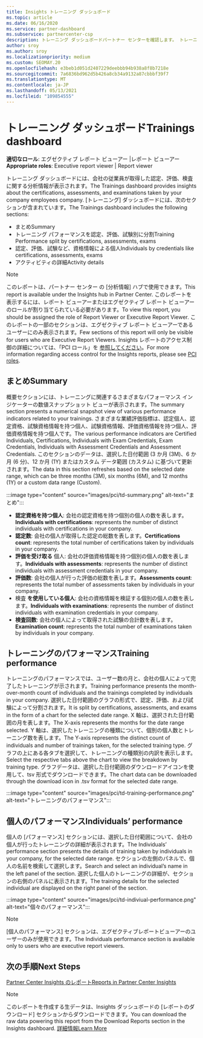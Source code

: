 ```yaml
---
title: Insights トレーニング ダッシュボード
ms.topic: article
ms.date: 06/16/2020
ms.service: partner-dashboard
ms.subservice: partnercenter-csp
description: トレーニング ダッシュボードパートナー センターを確認します。 トレーニングは、パートナー センター Insights (PCI) 領域で使用できるレポートの 1 つです。
author: sroy
ms.author: sroy
ms.localizationpriority: medium
ms.custom: SEOMAY.20
ms.openlocfilehash: e3beb1d051d2407229deebbb94b938a8f8b7218e
ms.sourcegitcommit: 7a6836bd962d5b426a8cb34a9132a87cbbbf39f7
ms.translationtype: MT
ms.contentlocale: ja-JP
ms.lasthandoff: 05/13/2021
ms.locfileid: "109854555"
---
```

# <a name="trainings-dashboard"></a><span data-ttu-id="fc2f9-104">トレーニング ダッシュボード</span><span class="sxs-lookup"><span data-stu-id="fc2f9-104">Trainings dashboard</span></span>

<span data-ttu-id="fc2f9-105">**適切なロール**: エグゼクティブ レポート ビューアー |レポート ビューアー</span><span class="sxs-lookup"><span data-stu-id="fc2f9-105">**Appropriate roles**: Executive report viewer | Report viewer</span></span>

<span data-ttu-id="fc2f9-106">トレーニング ダッシュボードには、会社の従業員が取得した認定、評価、検査に関する分析情報が表示されます。</span><span class="sxs-lookup"><span data-stu-id="fc2f9-106">The Trainings dashboard provides insights about the certifications, assessments, and examinations taken by your company employees company.</span></span> <span data-ttu-id="fc2f9-107">[トレーニング] ダッシュボードには、次のセクションが含まれています。</span><span class="sxs-lookup"><span data-stu-id="fc2f9-107">The Trainings dashboard includes the following sections:</span></span>

- <span data-ttu-id="fc2f9-108">まとめ</span><span class="sxs-lookup"><span data-stu-id="fc2f9-108">Summary</span></span>
- <span data-ttu-id="fc2f9-109">トレーニング パフォーマンスを認定、評価、試験別に分割</span><span class="sxs-lookup"><span data-stu-id="fc2f9-109">Training Performance split by certifications, assessments, exams</span></span>
- <span data-ttu-id="fc2f9-110">認定、評価、試験など、資格情報による個人</span><span class="sxs-lookup"><span data-stu-id="fc2f9-110">Individuals by credentials like certifications, assessments, exams</span></span>
- <span data-ttu-id="fc2f9-111">アクティビティの詳細</span><span class="sxs-lookup"><span data-stu-id="fc2f9-111">Activity details</span></span>

>[!NOTE] 
><span data-ttu-id="fc2f9-112">このレポートは、パートナー センター の [分析情報] ハブで使用できます。</span><span class="sxs-lookup"><span data-stu-id="fc2f9-112">This report is available under the Insights hub in Partner Center.</span></span> <span data-ttu-id="fc2f9-113">このレポートを表示するには、レポート ビューアーまたはエグゼクティブ レポート ビューアーのロールが割り当てられている必要があります。</span><span class="sxs-lookup"><span data-stu-id="fc2f9-113">To view this report, you should be assigned the role of Report Viewer or Executive Report Viewer.</span></span> <span data-ttu-id="fc2f9-114">このレポートの一部のセクションは、エグゼクティブ レポート ビューアーであるユーザーにのみ表示されます。</span><span class="sxs-lookup"><span data-stu-id="fc2f9-114">Few sections of this report will only be visible for users who are Executive Report Viewers.</span></span> <span data-ttu-id="fc2f9-115">Insights レポートのアクセス制御の詳細については、「PCI ロール」を [参照してください](pci-roles.md)。</span><span class="sxs-lookup"><span data-stu-id="fc2f9-115">For more information regarding access control for the Insights reports, please see [PCI roles](pci-roles.md).</span></span>

## <a name="summary"></a><span data-ttu-id="fc2f9-116">まとめ</span><span class="sxs-lookup"><span data-stu-id="fc2f9-116">Summary</span></span>

<span data-ttu-id="fc2f9-117">概要セクションには、トレーニングに関連するさまざまなパフォーマンス インジケーターの数値スナップショット ビューが表示されます。</span><span class="sxs-lookup"><span data-stu-id="fc2f9-117">The summary section presents a numerical snapshot view of various performance indicators related to your trainings.</span></span> <span data-ttu-id="fc2f9-118">さまざまな業績評価指標は、認定個人、認定資格、試験資格情報を持つ個人、試験資格情報、評価資格情報を持つ個人、評価資格情報を持つ個人です。</span><span class="sxs-lookup"><span data-stu-id="fc2f9-118">The various performance indicators are Certified Individuals, Certifications, Individuals with Exam Credentials, Exam Credentials, Individuals with Assessment Credentials and Assessment Credentials.</span></span> <span data-ttu-id="fc2f9-119">このセクションのデータは、選択した日付範囲 (3 か月 (3M)、6 か月 (6 分)、12 か月 (1Y) またはカスタム データ範囲 (カスタム) に基づいて更新されます。</span><span class="sxs-lookup"><span data-stu-id="fc2f9-119">The data in this section refreshes based on the selected date range, which can be three months (3M), six months (6M), and 12 months (1Y) or a custom data range (Custom).</span></span> 

:::image type="content" source="images/pci/td-summary.png" alt-text="まとめ":::

- <span data-ttu-id="fc2f9-121">**認定資格を持つ個人**: 会社の認定資格を持つ個別の個人の数を表します。</span><span class="sxs-lookup"><span data-stu-id="fc2f9-121">**Individuals with certifications**: represents the number of distinct individuals with certifications in your company.</span></span>
- <span data-ttu-id="fc2f9-122">**認定数**: 会社の個人が取得した認定の総数を表します。</span><span class="sxs-lookup"><span data-stu-id="fc2f9-122">**Certifications count**: represents the total number of certifications taken by individuals in your company.</span></span>
- <span data-ttu-id="fc2f9-123">**評価を受け取る** 個人: 会社の評価資格情報を持つ個別の個人の数を表します。</span><span class="sxs-lookup"><span data-stu-id="fc2f9-123">**Individuals with assessments**: represents the number of distinct individuals with assessment credentials in your company.</span></span> 
- <span data-ttu-id="fc2f9-124">**評価数**: 会社の個人が行った評価の総数を表します。</span><span class="sxs-lookup"><span data-stu-id="fc2f9-124">**Assessments count**: represents the total number of assessments taken by individuals in your company.</span></span>
- <span data-ttu-id="fc2f9-125">検査 **を使用している個人**: 会社の資格情報を検証する個別の個人の数を表します。</span><span class="sxs-lookup"><span data-stu-id="fc2f9-125">**Individuals with examinations**: represents the number of distinct individuals with examination credentials in your company.</span></span> 
- <span data-ttu-id="fc2f9-126">**検査回数**: 会社の個人によって取得された試験の合計数を表します。</span><span class="sxs-lookup"><span data-stu-id="fc2f9-126">**Examination count**: represents the total number of examinations taken by individuals in your company.</span></span>

## <a name="training-performance"></a><span data-ttu-id="fc2f9-127">トレーニングのパフォーマンス</span><span class="sxs-lookup"><span data-stu-id="fc2f9-127">Training performance</span></span>

<span data-ttu-id="fc2f9-128">トレーニングのパフォーマンスでは、ユーザー数の月と、会社の個人によって完了したトレーニングが示されます。</span><span class="sxs-lookup"><span data-stu-id="fc2f9-128">Training performance presents the month-over-month count of individuals and the trainings completed by individuals in your company.</span></span> <span data-ttu-id="fc2f9-129">選択した日付範囲のグラフの形式で、認定、評価、および試験によって分割されます。</span><span class="sxs-lookup"><span data-stu-id="fc2f9-129">It is split by certifications, assessments, and exams in the form of a chart for the selected date range.</span></span> <span data-ttu-id="fc2f9-130">X 軸は、選択された日付範囲の月を表します。</span><span class="sxs-lookup"><span data-stu-id="fc2f9-130">The X-axis represents the months for the date range selected.</span></span> <span data-ttu-id="fc2f9-131">Y 軸は、選択したトレーニングの種類について、個別の個人数とトレーニング数を表します。</span><span class="sxs-lookup"><span data-stu-id="fc2f9-131">The Y-axis represents the distinct count of individuals and number of trainings taken, for the selected training type.</span></span> <span data-ttu-id="fc2f9-132">グラフの上にある各タブを選択して、トレーニングの種類別の内訳を表示します。</span><span class="sxs-lookup"><span data-stu-id="fc2f9-132">Select the respective tabs above the chart to view the breakdown by training type.</span></span> <span data-ttu-id="fc2f9-133">グラフデータは、選択した日付範囲のダウンロードアイコンを使用して、tsv 形式でダウンロードできます。</span><span class="sxs-lookup"><span data-stu-id="fc2f9-133">The chart data can be downloaded through the download icon in .tsv format for the selected date range.</span></span>

:::image type="content" source="images/pci/td-training-performance.png" alt-text="トレーニングのパフォーマンス":::

## <a name="individuals-performance"></a><span data-ttu-id="fc2f9-135">個人のパフォーマンス</span><span class="sxs-lookup"><span data-stu-id="fc2f9-135">Individuals’ performance</span></span>

<span data-ttu-id="fc2f9-136">個人の [パフォーマンス] セクションには、選択した日付範囲について、会社の個人が行ったトレーニングの詳細が表示されます。</span><span class="sxs-lookup"><span data-stu-id="fc2f9-136">The Individuals’ performance section presents the details of training taken by individuals in your company, for the selected date range.</span></span> <span data-ttu-id="fc2f9-137">セクションの左側のパネルで、個人の名前を検索して選択します。</span><span class="sxs-lookup"><span data-stu-id="fc2f9-137">Search and select an individual’s name in the left panel of the section.</span></span> <span data-ttu-id="fc2f9-138">選択した個人のトレーニングの詳細が、セクションの右側のパネルに表示されます。</span><span class="sxs-lookup"><span data-stu-id="fc2f9-138">The training details for the selected individual are displayed on the right panel of the section.</span></span>

:::image type="content" source="images/pci/td-indiviual-performance.png" alt-text="個々のパフォーマンス":::

>[!NOTE] 
> <span data-ttu-id="fc2f9-140">[個人のパフォーマンス] セクションは、エグゼクティブレポートビューアーのユーザーのみが使用できます。</span><span class="sxs-lookup"><span data-stu-id="fc2f9-140">The Individuals performance section is available only to users who are executive report viewers.</span></span> 

## <a name="next-steps"></a><span data-ttu-id="fc2f9-141">次の手順</span><span class="sxs-lookup"><span data-stu-id="fc2f9-141">Next Steps</span></span>

[<span data-ttu-id="fc2f9-142">Partner Center Insights のレポート</span><span class="sxs-lookup"><span data-stu-id="fc2f9-142">Reports in Partner Center Insights</span></span>](partner-center-insights.md)

>[!NOTE] 
> <span data-ttu-id="fc2f9-143">このレポートを作成する生データは、Insights ダッシュボードの [レポートのダウンロード] セクションからダウンロードできます。</span><span class="sxs-lookup"><span data-stu-id="fc2f9-143">You can download the raw data powering this report from the Download Reports section in the Insights dashboard.</span></span> [<span data-ttu-id="fc2f9-144">詳細情報</span><span class="sxs-lookup"><span data-stu-id="fc2f9-144">Learn More</span></span>](pci-download-reports.md)